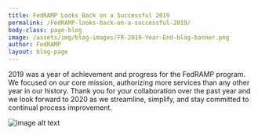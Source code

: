 ```yaml
---
title: FedRAMP Looks Back on a Successful 2019
permalink: /FedRAMP-looks-back-on-a-successful-2019/
body-class: page-blog
image: /assets/img/blog-images/FR-2019-Year-End-blog-banner.png
author: FedRAMP
layout: blog-page
---
```


2019 was a year of achievement and progress for the FedRAMP program. We focused on our core mission, authorizing more services than any other year in our history. Thank you for your collaboration over the past year and we look forward to 2020 as we streamline, simplify, and stay committed to continual process improvement.

![image alt text]({{site.baseurl}}/assets/img/FR-2019-Year-End-Infographic.png)
